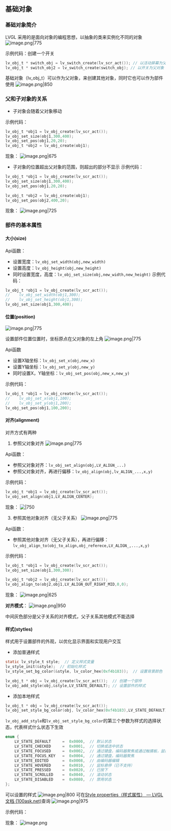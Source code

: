 ## 基础对象
### 基础对象简介
LVGL 采用的是面向对象的编程思想，以抽象的类来实例化不同的对象
![image.png|775](https://cdn.jsdelivr.net/gh/xuezhaorong/Picgo//Source/fix-dir/picgo/picgo-clipboard-images/2024/09/08/15-34-57-601a059534f8321587c04a5b69b84f33-20240908153457-a0afdc.png)

示例代码：创建一个开关
```c
lv_obj_t * switch_obj = lv_switch_create(lv_scr_act()); // 以活动屏幕为父对象
lv_obj_t * switch_obj2 = lv_switch_create(switch_obj); // 以开关为父对象
```

基础对象（lv_obj_t）可以作为父对象，来创建其他对象，同时它也可以作为部件使用
![image.png|850](https://cdn.jsdelivr.net/gh/xuezhaorong/Picgo//Source/fix-dir/picgo/picgo-clipboard-images/2024/09/08/15-44-16-d6e040ae8a6dba72baeafe9ad90a5bf4-20240908154415-524af3.png)


### 父和子对象的关系
* 子对象会随着父对象移动

示例代码：
```c
lv_obj_t *obj1 = lv_obj_create(lv_scr_act());  
lv_obj_set_size(obj1,300,400);  
lv_obj_set_pos(obj1,20,20);  
lv_obj_t *obj2 = lv_obj_create(obj1);
```

现象：
![image.png|675](https://cdn.jsdelivr.net/gh/xuezhaorong/Picgo//Source/fix-dir/picgo/picgo-clipboard-images/2024/09/08/15-48-45-cfb58a9a98725ef178a7e1695024c602-20240908154845-749fe2.png)

* 子对象的位置超出父对象的范围，则超出的部分不显示
示例代码：
```c
lv_obj_t *obj1 = lv_obj_create(lv_scr_act());  
lv_obj_set_size(obj1,300,400);  
lv_obj_set_pos(obj1,20,20);  
  
lv_obj_t *obj2 = lv_obj_create(obj1);  
lv_obj_set_pos(obj2,400,20);
```

现象：
![image.png|725](https://cdn.jsdelivr.net/gh/xuezhaorong/Picgo//Source/fix-dir/picgo/picgo-clipboard-images/2024/09/08/15-50-51-c5c264144bc6597f4ceac85ddb593b86-20240908155051-bff3a5.png)

### 部件的基本属性
#### 大小(size)
Api函数：
* 设置宽度：`lv_obj_set_width(obj,new_width)`
* 设置高度：`lv_obj_height(obj,new_height)`
* 同时设置宽度，高度：`lv_obj_set_size(obj,new_width,new_height)`
示例代码：
```c
lv_obj_t *obj1 = lv_obj_create(lv_scr_act());  
//    lv_obj_set_width(obj1,300);  
//    lv_obj_set_height(obj1,300);  
lv_obj_set_size(obj1,300,400);
```

#### 位置(position)

![image.png|775](https://cdn.jsdelivr.net/gh/xuezhaorong/Picgo//Source/fix-dir/picgo/picgo-clipboard-images/2024/09/08/16-03-30-35d3607e49871aceb1f2d010258b85cb-20240908160330-034980.png)

 设置部件位置位置时，坐标原点在父对象的左上角
![image.png|775](https://cdn.jsdelivr.net/gh/xuezhaorong/Picgo//Source/fix-dir/picgo/picgo-clipboard-images/2024/09/08/16-01-44-af63fb0addaad50a061dd56816db56d4-20240908160143-35db80.png)

Api函数
* 设置X轴坐标：`lv_obj_set_x(obj,new_x)`
* 设置Y轴坐标：`lv_obj_set_y(obj,new_y)`
* 同时设置X，Y轴坐标：`lv_obj_set_pos(obj,new_x,new_y)`

示例代码：
```c
lv_obj_t *obj1 = lv_obj_create(lv_scr_act());  
//    lv_obj_set_x(obj1,100);  
//    lv_obj_set_y(obj1,200);  
lv_obj_set_pos(obj1,100,200);
```

#### 对齐(alignment)
对齐方式有两种
1. 参照父对象对齐
![image.png|775](https://cdn.jsdelivr.net/gh/xuezhaorong/Picgo//Source/fix-dir/picgo/picgo-clipboard-images/2024/09/08/16-14-43-35d012202dc91ed96892b8d060e046af-20240908161442-273e37.png)

Api函数：
* 参照父对象对齐：`lv_obj_set_align(obj,LV_ALIGN_...)`
* 参照父对象对齐，再进行偏移：`lv_obj_align(obj,lv_ALIGN_...,x,y)` 

示例代码：
```c
lv_obj_t *obj1 = lv_obj_create(lv_scr_act());  
lv_obj_set_align(obj1,LV_ALIGN_CENTER);
```

现象：
![|750](https://cdn.jsdelivr.net/gh/xuezhaorong/Picgo//Source/fix-dir/picgo/picgo-clipboard-images/2024/09/08/16-26-00-d67378cff5fe121b7eed7d3f229ce33f-20240908162559-12650b.png)


3. 参照其他对象对齐（无父子关系）
![image.png|775](https://cdn.jsdelivr.net/gh/xuezhaorong/Picgo//Source/fix-dir/picgo/picgo-clipboard-images/2024/09/08/16-15-28-de1357b4a919bbd46d0cd96a851582df-20240908161528-b1e0bc.png)

Api函数：
* 参照其他对象对齐（无父子关系），再进行偏移：`lv_obj_align_to(obj_to_align,obj_referece,LV_ALIGN_,...,x,y)`

 示例代码：
 ```c
lv_obj_t *obj1 = lv_obj_create(lv_scr_act());  
lv_obj_set_size(obj1,300,300);  
  
lv_obj_t *obj2 = lv_obj_create(lv_scr_act());  
lv_obj_align_to(obj2,obj1,LV_ALIGN_OUT_RIGHT_MID,0,0); 
```

现象：
![image.png|625](https://cdn.jsdelivr.net/gh/xuezhaorong/Picgo//Source/fix-dir/picgo/picgo-clipboard-images/2024/09/08/16-31-19-aa76b4c28d0644e79f7113df1d229d8f-20240908163119-87d9d3.png)


**对齐模式**：
![image.png|950](https://cdn.jsdelivr.net/gh/xuezhaorong/Picgo//Source/fix-dir/picgo/picgo-clipboard-images/2024/09/08/16-22-39-1b79fbf4d6a13ab4fefb93daaf012a45-20240908162238-a51f92.png)

中间灰色部分是父子关系的对齐模式，父子关系其他模式不能选择

#### 样式(stytles)
样式用于设置部件的外观，以优化显示界面和实现用户交互
* 添加普通样式
```c
static lv_style_t style;  // 定义样式变量
lv_style_init(&style);  // 初始化样式
lv_style_set_bg_color(&style, lv_color_hex(0xf4b183));  // 设置背景颜色
  
lv_obj_t * obj = lv_obj_create(lv_scr_act());  // 创建一个部件
lv_obj_add_style(obj,&style,LV_STATE_DEFAULT); // 设置部件的样式
```

* 添加本地样式
```c
lv_obj_t * obj = lv_obj_create(lv_scr_act());  
lv_obj_set_style_bg_color(obj, lv_color_hex(0xf4b183),LV_STATE_DEFAULT);
```

`lv_obj_add_style`和`lv_obj_set_style_bg_color`的第三个参数为样式的选择状态，代表样式什么状态下生效
```c
enum {  
    LV_STATE_DEFAULT     =  0x0000,  // 默认状态
    LV_STATE_CHECKED     =  0x0001,  // 切换或选中状态
    LV_STATE_FOCUSED     =  0x0002,  // 通过键盘，编码器聚焦或通过触摸板，鼠标点击
    LV_STATE_FOCUS_KEY   =  0x0004,  // 通过键盘，编码器聚焦
    LV_STATE_EDITED      =  0x0008,  // 由编码器编辑
    LV_STATE_HOVERED     =  0x0010,  // 鼠标悬停（已不支持）
    LV_STATE_PRESSED     =  0x0020,  // 已按下
    LV_STATE_SCROLLED    =  0x0040,  // 滚动状态
    LV_STATE_DISABLED    =  0x0080,  // 禁用状态
};
```

可以设置的样式
![image.png|800](https://cdn.jsdelivr.net/gh/xuezhaorong/Picgo//Source/fix-dir/picgo/picgo-clipboard-images/2024/09/08/16-52-11-af07eb8c44fe58c76312e1b6e8fc7da0-20240908165210-4e7e30.png)
可在[Style properties（样式属性） — LVGL 文档 (100ask.net)](https://lvgl.100ask.net/master/overview/style-props.html#size-and-position)查询
![image.png|975](https://cdn.jsdelivr.net/gh/xuezhaorong/Picgo//Source/fix-dir/picgo/picgo-clipboard-images/2024/09/08/16-56-46-52a177e2954136c09458fc1934b8b4c4-20240908165645-ad5fe5.png)

示例代码：


现象： 
![image.png](https://cdn.jsdelivr.net/gh/xuezhaorong/Picgo//Source/fix-dir/picgo/picgo-clipboard-images/2024/09/08/17-01-56-d3d9ca6b0b7bff65e3592c58f270e106-20240908170156-28586a.png)
